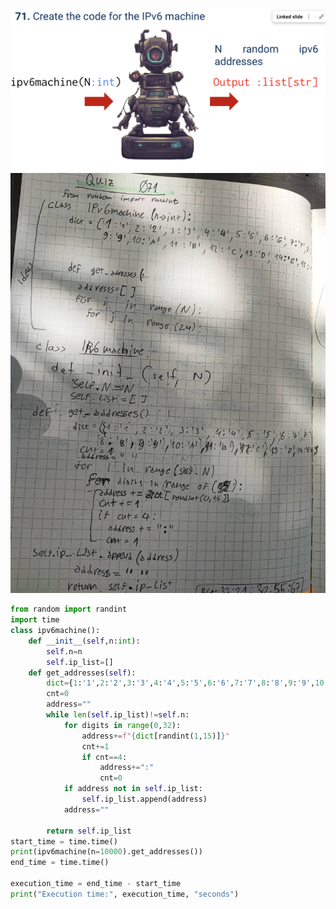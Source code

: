 ![](https://github.com/AleksandarDzudzevic/Year_2/blob/main/Quiz070text.png)
![](https://github.com/AleksandarDzudzevic/Year_2/blob/main/quiz071notes.jpg)
```.py
from random import randint
import time
class ipv6machine():
    def __init__(self,n:int):
        self.n=n
        self.ip_list=[]
    def get_addresses(self):
        dict={1:'1',2:'2',3:'3',4:'4',5:'5',6:'6',7:'7',8:'8',9:'9',10:"A",11:"B",12:"C",13:"D",14:"E",15:"F"}
        cnt=0
        address=""
        while len(self.ip_list)!=self.n:
            for digits in range(0,32):
                address+=f"{dict[randint(1,15)]}"
                cnt+=1
                if cnt==4:
                    address+=":"
                    cnt=0
            if address not in self.ip_list:
                self.ip_list.append(address)
            address=""

        return self.ip_list
start_time = time.time()
print(ipv6machine(n=10000).get_addresses())
end_time = time.time()

execution_time = end_time - start_time
print("Execution time:", execution_time, "seconds")
```
